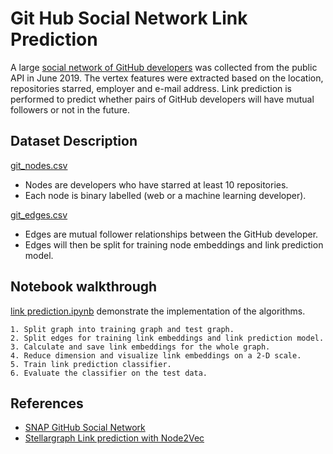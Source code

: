 
# Git Hub Social Network Link Prediction

A large [social network of GitHub developers](https://snap.stanford.edu/data/github-social.html) was collected from the public API in June 2019. 
The vertex features were extracted based on the location, repositories starred, employer and e-mail address. 
Link prediction is performed to predict whether pairs of GitHub developers will have mutual followers or not in the future.

## Dataset Description
[git_nodes.csv](https://github.com/TimKong21/Git-Hub-Social-Network-Link-Prediction/blob/main/git_nodes.csv)
- Nodes are developers who have starred at least 10 repositories.
- Each node is binary labelled (web or a machine learning developer).

[git_edges.csv](https://github.com/TimKong21/Git-Hub-Social-Network-Link-Prediction/blob/main/git_edges.csv)
- Edges are mutual follower relationships between the GitHub developer.
- Edges will then be split for training node embeddings and link prediction model.

## Notebook walkthrough
[link prediction.ipynb](https://github.com/TimKong21/Git-Hub-Social-Network-Link-Prediction/blob/main/link%20prediction.ipynb) demonstrate the implementation of the algorithms.

    1. Split graph into training graph and test graph.
    2. Split edges for training link embeddings and link prediction model.
    3. Calculate and save link embeddings for the whole graph.
    4. Reduce dimension and visualize link embeddings on a 2-D scale.
    5. Train link prediction classifier.
    6. Evaluate the classifier on the test data.
## References

 - [SNAP GitHub Social Network](https://snap.stanford.edu/data/github-social.html)
 - [Stellargraph Link prediction with Node2Vec](https://stellargraph.readthedocs.io/en/stable/demos/link-prediction/node2vec-link-prediction.html)
